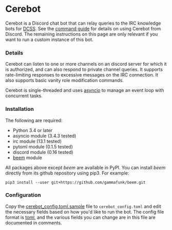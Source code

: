 # Cerebot

Cerebot is a Discord chat bot that can relay queries to the IRC knowledge bots
for [DCSS](http://crawl.develz.org/wordpress/). See the
[command guide](docs/commands.md) for details on using Cerebot from
Discord. The remaining instructions on this page are only relevant if you want to
run a custom instance of this bot.

### Details

Cerebot can listen to one or more channels on an discord server for which it is
authorized, and can also respond to private channel queries. It supports
rate-limiting responses to excessive messages on the IRC connection. It
also supports basic vanity role modification commands.

Cerebot is single-threaded and uses
[asyncio](https://docs.python.org/3.4/library/asyncio.html) to manage an
event loop with concurrent tasks.

### Installation

The following are required:

* Python 3.4 or later
* asyncio module (3.4.3 tested)
* irc module (13.1 tested)
* pytoml module (0.1.5 tested)
* discord module (0.16 tested)
* [beem](https://github.com/gammafunk/beem) module

All packages above except *beem* are available in PyPI. You can install
*beem* directly from its github repository using pip3. For example:

    pip3 install --user git+https://github.com/gammafunk/beem.git

### Configuration

Copy the [cerebot_config.toml.sample](cerebot_config.toml.sample) file to
`cerebot_config.toml` and edit the necessary fields based on how you'd like to run
the bot. The config file format is [toml](https://github.com/toml-lang/toml),
and the various fields you can change are in this file are documented in
comments.
